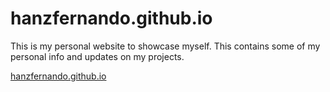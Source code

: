 # hanzfernando.github.io

This is my personal website to showcase myself.
This contains some of my personal info and updates on my projects.

<a href="https://example.com" target="_blank">hanzfernando.github.io</a>
